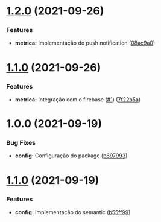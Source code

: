 # [1.2.0](https://github.com/CelioHauck/vazou-api/compare/v1.1.0...v1.2.0) (2021-09-26)


### Features

* **metrica:** Implementação do push notification ([08ac9a0](https://github.com/CelioHauck/vazou-api/commit/08ac9a0e0fdfa82a06aba62f5cc6b720a56b5dc3))

# [1.1.0](https://github.com/CelioHauck/vazou-api/compare/v1.0.0...v1.1.0) (2021-09-26)


### Features

* **metrica:** Integração com o firebase ([#1](https://github.com/CelioHauck/vazou-api/issues/1)) ([7f22b5a](https://github.com/CelioHauck/vazou-api/commit/7f22b5aa7fd42e774ac70c5ebb3daf10ddbfea4a))

# 1.0.0 (2021-09-19)


### Bug Fixes

* **config:** Configuração do package ([b697993](https://github.com/CelioHauck/vazou-api/commit/b6979936a425328c24d38bcdb0e209da327b7a79))

# [1.1.0](https://github.com/CelioHauck/node-example/compare/v1.0.0...v1.1.0) (2021-09-19)


### Features

* **config:** Implementação do semantic ([b55ff99](https://github.com/CelioHauck/node-example/commit/b55ff9976220f5f6ee3058e34b6107c7340b9365))
